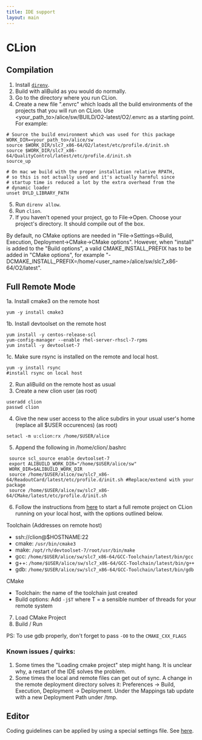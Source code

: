 ```yaml
---
title: IDE support
layout: main
---
```


CLion
=====

Compilation
-----------

1. Install [`direnv`](https://direnv.net/docs/installation.html).
2. Build with aliBuild as you would do normally.
3. Go to the directory where you run CLion.
4. Create a new file ".envrc" which loads all the build environments of the projects that you will run on CLion. Use <your_path_to>/alice/sw/BUILD/O2-latest/O2/.envrc as a starting point. For example:
```
# Source the build environment which was used for this package
WORK_DIR=<your_path_to>/alice/sw
source $WORK_DIR/slc7_x86-64/O2/latest/etc/profile.d/init.sh
source $WORK_DIR/slc7_x86-64/QualityControl/latest/etc/profile.d/init.sh
source_up

# On mac we build with the proper installation relative RPATH,
# so this is not actually used and it's actually harmful since
# startup time is reduced a lot by the extra overhead from the 
# dynamic loader
unset DYLD_LIBRARY_PATH
```
5. Run `direnv allow`.
6. Run `clion`.
7. If you haven't opened your project, go to File->Open. Choose your project's directory. It should compile out of the box.

By default, no CMake options are needed in "File->Settings->Build, Execution, Deployment->CMake->CMake options". However, when "install" is added to the "Build options", a valid CMAKE_INSTALL_PREFIX has to be added in "CMake options", for example "-DCMAKE_INSTALL_PREFIX=/home/<user_name>/alice/sw/slc7_x86-64/O2/latest".

Full Remote Mode
----------------

1a. Install cmake3 on the remote host
```
yum -y install cmake3
```

1b. Install devtoolset on the remote host
```
yum install -y centos-release-scl
yum-config-manager --enable rhel-server-rhscl-7-rpms
yum install -y devtoolset-7
```
1c. Make sure rsync is installed on the remote and local host.
```
yum -y install rsync
#install rsync on local host
```
2. Run aliBuild on the remote host as usual
3. Create a new clion user (as root)
```
useradd clion
passwd clion
```
4. Give the new user access to the alice subdirs in your usual user's home (replace all $USER occurences) (as root)
```
setacl -m u:clion:rx /home/$USER/alice
```
5. Append the following in /home/clion/.bashrc
```
 source scl_source enable devtoolset-7
 export ALIBUILD_WORK_DIR="/home/$USER/alice/sw"
 WORK_DIR=$ALIBUILD_WORK_DIR
 source /home/$USER/alice/sw/slc7_x86-64/ReadoutCard/latest/etc/profile.d/init.sh #Replace/extend with your package
 source /home/$USER/alice/sw/slc7_x86-64/CMake/latest/etc/profile.d/init.sh
```
6. Follow the instructions from [here](https://www.jetbrains.com/help/clion/remote-projects-support.html) to start a full remote project on CLion running on your local host, with the options outlined below. 

  Toolchain (Addresses on remote host)
  - ssh://clion@$HOSTNAME:22
  - cmake: `/usr/bin/cmake3`
  - make: `/opt/rh/devtoolset-7/root/usr/bin/make`
  - gcc: `/home/$USER/alice/sw/slc7_x86-64/GCC-Toolchain/latest/bin/gcc`
  - g++: `/home/$USER/alice/sw/slc7_x86-64/GCC-Toolchain/latest/bin/g++`
  - gdb: `/home/$USER/alice/sw/slc7_x86-64/GCC-Toolchain/latest/bin/gdb`
  
  CMake
  - Toolchain: the name of the toolchain just created
  - Build options: Add `-j$T` where T = a sensible number of threads for your
    remote system
7. Load CMake Project
8. Build / Run

PS: To use gdb properly, don't forget to pass `-O0` to the `CMAKE_CXX_FLAGS`

### Known issues / quirks:

1. Some times the "Loading cmake project" step might hang. It is unclear why, a restart of the IDE solves the problem.
2. Some times the local and remote files can get out of sync. A change in the remote deployment directory solves it:
   Preferences -> Build, Execution, Deployment -> Deployment. Under the Mappings tab update with a new Deployment Path under /tmp.


Editor
------

Coding guidelines can be applied by using a special settings file. See [here](https://github.com/AliceO2Group/CodingGuidelines#clion).
